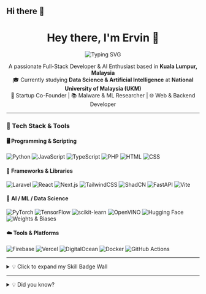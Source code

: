 ## Hi there 👋

<h1 align="center">Hey there, I'm Ervin 👋</h1>

<p align="center">
  <img src="https://readme-typing-svg.herokuapp.com?font=Fira+Code&size=22&duration=3000&pause=800&color=00F7FF&center=true&vCenter=true&multiline=true&width=500&lines=Welcome%20to%20my%20GitHub%20space!;AI%20Engineer%20%7C%20Full-Stack%20Builder%20%7C%20Malware%20Hunter;Let's%20build%20something%20amazing%20🚀" alt="Typing SVG" />
</p>


<p align="center">
A passionate Full-Stack Developer & AI Enthusiast based in <b>Kuala Lumpur, Malaysia</b> <br>
🎓 Currently studying <b>Data Science & Artificial Intelligence</b> at <b>National University of Malaysia (UKM)</b><br>
🚀 Startup Co-Founder | 📚 Malware & ML Researcher | 🌐 Web & Backend Developer
</p>

---

### 🚀 Tech Stack & Tools

#### 🖥 Programming & Scripting
![Python](https://img.shields.io/badge/Python-3670A0?style=for-the-badge&logo=python&logoColor=ffdd54)
![JavaScript](https://img.shields.io/badge/JavaScript-323330?style=for-the-badge&logo=javascript)
![TypeScript](https://img.shields.io/badge/TypeScript-007acc?style=for-the-badge&logo=typescript)
![PHP](https://img.shields.io/badge/PHP-777BB4?style=for-the-badge&logo=php)
![HTML](https://img.shields.io/badge/HTML5-E34F26?style=for-the-badge&logo=html5&logoColor=white)
![CSS](https://img.shields.io/badge/CSS3-1572B6?style=for-the-badge&logo=css3&logoColor=white)

#### 🧰 Frameworks & Libraries
![Laravel](https://img.shields.io/badge/Laravel-f9322c?style=for-the-badge&logo=laravel)
![React](https://img.shields.io/badge/React-20232A?style=for-the-badge&logo=react)
![Next.js](https://img.shields.io/badge/Next.js-000000?style=for-the-badge&logo=nextdotjs)
![TailwindCSS](https://img.shields.io/badge/TailwindCSS-38B2AC?style=for-the-badge&logo=tailwind-css)
![ShadCN](https://img.shields.io/badge/ShadCN-111827?style=for-the-badge)
![FastAPI](https://img.shields.io/badge/FastAPI-009688?style=for-the-badge&logo=fastapi)
![Vite](https://img.shields.io/badge/Vite-646CFF?style=for-the-badge&logo=vite)

#### 🧠 AI / ML / Data Science
![PyTorch](https://img.shields.io/badge/PyTorch-ee4c2c?style=for-the-badge&logo=pytorch)
![TensorFlow](https://img.shields.io/badge/TensorFlow-FF6F00?style=for-the-badge&logo=tensorflow)
![scikit-learn](https://img.shields.io/badge/scikit--learn-F7931E?style=for-the-badge&logo=scikit-learn)
![OpenVINO](https://img.shields.io/badge/OpenVINO-0b1e3d?style=for-the-badge&logo=intel)
![Hugging Face](https://img.shields.io/badge/HuggingFace-FFD21F?style=for-the-badge&logo=huggingface)
![Weights & Biases](https://img.shields.io/badge/W%26B-FFBE00?style=for-the-badge&logo=weights-and-biases)

#### ☁️ Tools & Platforms
![Firebase](https://img.shields.io/badge/Firebase-ffca28?style=for-the-badge&logo=firebase)
![Vercel](https://img.shields.io/badge/Vercel-000?style=for-the-badge&logo=vercel)
![DigitalOcean](https://img.shields.io/badge/DigitalOcean-0080FF?style=for-the-badge&logo=digitalocean)
![Docker](https://img.shields.io/badge/Docker-2496ED?style=for-the-badge&logo=docker)
![GitHub Actions](https://img.shields.io/badge/GitHub%20Actions-2088FF?style=for-the-badge&logo=githubactions)

---

<details>
<summary>💡 Click to expand my Skill Badge Wall</summary>

<p align="center">
  <img src="https://skillicons.dev/icons?i=python,pytorch,tensorflow,fastapi,react,nextjs,tailwind,laravel,php,javascript,typescript,html,css,docker,firebase,git,digitalocean" />
</p>

</details>

---

<details>
<summary>💡 Did you know?</summary>

- 🔐 I built a lightweight malware detection system using only CPU power and self-supervised learning.
- 🧠 My drone can track faces and recognize identities in real-time using VGFaceNet.
- 💬 I’m building a desktop IDE where you can code by voice (think Cursor + Jarvis).
- 🚀 I’m passionate about creating tools that make tech more accessible & efficient.
</details>


